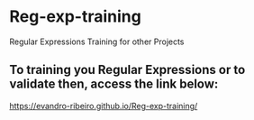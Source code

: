 # Reg-exp-training
Regular Expressions Training for other Projects

## To training you Regular Expressions or to validate then, access the link below:
https://evandro-ribeiro.github.io/Reg-exp-training/
